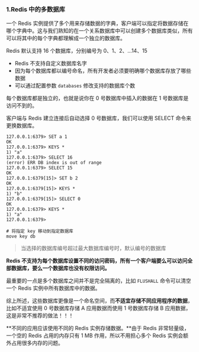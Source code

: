 ### 1.Redis 中的多数据库

一个 Redis 实例提供了多个用来存储数据的字典，客户端可以指定将数据存储在哪个字典中。这与我们熟知的在一个关系数据库中可以创建多个数据库类似，所有可以将其中的每个字典都理解成一个独立的数据库。

Redis 默认支持 16 个数据库，分别编号为 0、1、2、...14、15

- Redis 不支持自定义数据库名字
- 因为每个数据库都以编号命名，所有开发者必须要明确哪个数据库存放了哪些数据
- 可以通过配置参数 `databases` 修改支持的数据库个数

每个数据库都是独立的，也就是说你在 0 号数据库中插入的数据在 1 号数据库是访问不到的。

客户端与 Redis 建立连接后自动选择 0 号数据库，我们可以使用 SELECT 命令来更换数据库。

```shell
127.0.0.1:6379> SET a 1
OK
127.0.0.1:6379> KEYS *
1) "a"
127.0.0.1:6379> SELECT 16
(error) ERR DB index is out of range
127.0.0.1:6379> SELECT 15
OK
127.0.0.1:6379[15]> SET b 2
OK
127.0.0.1:6379[15]> KEYS *
1) "b"
127.0.0.1:6379[15]> SELECT 0
OK
127.0.0.1:6379> KEYS *
1) "a"
127.0.0.1:6379>

# 将指定 key 移动到指定数据库
move key db
```

> 当选择的数据库编号超过最大数据库编号时，默认编号的数据库

**Redis 不支持为每个数据库设置不同的访问密码，所有一个客户端要么可以访问全部数据库，要么一个数据库也没有权限访问。**

最重要的一点是多个数据库之间并不是完全隔离的，比如 `FLUSHALL` 命令可以清空一个 Redis 实例中所有数据库中的数据。

综上所述，这些数据库更像是一个命名空间，而**不适宜存储不同应用程序的数据**，比如不适宜使用 0 号数据库存储 A 应用数据而使用 1 号数据库存储 B 应用数据，这是非常不推荐的做法！！！

 **不同的应用应该使用不同的 Redis 实例存储数据。**由于 Redis 非常轻量级，一个空的 Redis 占用的内存只有 1 MB 作用，所以不用担心多个 Redis 实例会额外占用很多内存的问题。